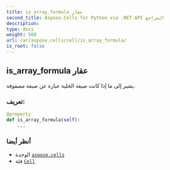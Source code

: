```yaml
---
title: is_array_formula عقار
second_title: Aspose.Cells for Python via .NET API المراجع
description:
type: docs
weight: 560
url: /ar/aspose.cells/cell/is_array_formula/
is_root: false
---
```

##  is_array_formula عقار

يشير إلى ما إذا كانت صيغة الخلية عبارة عن صيغة مصفوفة.
###  تعريف:
```python
@property
def is_array_formula(self):
    ...
```

###  أنظر أيضا
* الوحدة [`aspose.cells`](../../)
* فئة [`Cell`](/cells/python-net/ar/aspose.cells/cell)
